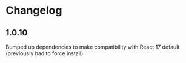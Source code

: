 # Changelog

## 1.0.10

Bumped up dependencies to make compatibility with React 17 default (previously had to force install)
